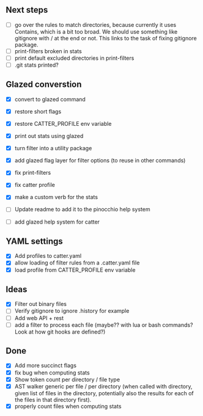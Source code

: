 ## Next steps

- [ ] go over the rules to match directories, because currently it uses Contains, which is a bit too broad. We should use something like gitignore with / at the end or not. This links to the task of fixing gitignore package.
- [ ] print-filters broken in stats
- [ ] print default excluded directories in print-filters
- [ ] .git stats printed?

## Glazed converstion

- [x] convert to glazed command
- [x] restore short flags
- [x] restore CATTER_PROFILE env variable
- [x] print out stats using glazed
- [x] turn filter into a utility package
- [x] add glazed flag layer for filter options (to reuse in other commands)
- [x] fix print-filters
- [x] fix catter profile
- [x] make a custom verb for the stats
- [ ] Update readme to add it to the pinocchio help system

- [ ] add glazed help system for catter

## YAML settings

- [x] Add profiles to catter.yaml
- [x] allow loading of filter rules from a .catter.yaml file
- [x] load profile from CATTER_PROFILE env variable

## Ideas

- [x] Filter out binary files
- [ ] Verify gitignore to ignore .history for example
- [ ] Add web API + rest 
- [ ] add a filter to process each file (maybe?? with lua or bash commands? Look at how git hooks are defined?)

## Done

- [x] Add more succinct flags
- [x] fix bug when computing stats
- [x] Show token count per directory / file type
- [x] AST walker generic per file / per directory (when called with directory, given list of files in the directory, potentially also the results for each of the files in that directory first).
- [x] properly count files when computing stats
